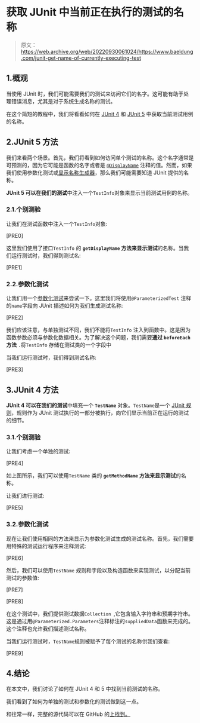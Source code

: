 # 获取 JUnit 中当前正在执行的测试的名称

> 原文：<https://web.archive.org/web/20220930061024/https://www.baeldung.com/junit-get-name-of-currently-executing-test>

## 1.概观

当使用 JUnit 时，我们可能需要我们的测试来访问它们的名字。这可能有助于处理错误消息，尤其是对于系统生成名称的测试。

在这个简短的教程中，我们将看看如何在 [JUnit 4](/web/20220524050301/https://www.baeldung.com/junit) 和 [JUnit 5](/web/20220524050301/https://www.baeldung.com/junit-5) 中获取当前测试用例的名称。

## 2.JUnit 5 方法

我们来看两个场景。首先，我们将看到如何访问单个测试的名称。这个名字通常是可预测的，因为它可能是函数的名字或者是 [`@DisplayName`](/web/20220524050301/https://www.baeldung.com/junit-5#2-displayname-and-disabled) 注释的值。然而，如果我们使用参数化测试或[显示名称生成器](/web/20220524050301/https://www.baeldung.com/junit-custom-display-name-generator)，那么我们可能需要知道 JUnit 提供的名称。

**JUnit 5 可以在我们的测试**中注入一个`TestInfo`对象来显示当前测试用例的名称。

### 2.1.个别测验

让我们在测试函数中注入一个`TestInfo`对象:

[PRE0]

这里我们使用了接口`TestInfo` 的 **`getDisplayName` 方法来显示测试**的名称。当我们运行测试时，我们得到测试名:

[PRE1]

### 2.2.参数化测试

让我们用一个[参数化测试](/web/20220524050301/https://www.baeldung.com/parameterized-tests-junit-5)来尝试一下。这里我们将使用`@ParameterizedTest` 注释的`name`字段向 JUnit 描述如何为我们生成测试名称:

[PRE2]

我们应该注意，与单独测试不同，我们不能将`TestInfo` 注入到函数中。这是因为函数参数必须与参数化数据相关。为了解决这个问题，我们需要**通过 `beforeEach`方法** `.`将`TestInfo` 存储在测试类的一个字段中

当我们运行测试时，我们得到测试名称:

[PRE3]

## 3.JUnit 4 方法

**JUnit 4 可以在我们的测试**中填充一个 **`TestName`** 对象。`TestName`是一个 [JUnit 规则](/web/20220524050301/https://www.baeldung.com/junit-4-rules)，规则作为 JUnit 测试执行的一部分被执行，向它们显示当前正在运行的测试的细节。

### 3.1.个别测验

让我们考虑一个单独的测试:

[PRE4]

如上图所示，我们可以使用`TestName` 类的 **`getMethodName` 方法来显示测试**的名称。

让我们进行测试:

[PRE5]

### 3.2.参数化测试

现在让我们使用相同的方法来显示为参数化测试生成的测试名称。首先，我们需要用特殊的测试运行程序来注释测试:

[PRE6]

然后，我们可以使用`TestName` 规则和字段以及构造函数来实现测试，以分配当前测试的参数值:

[PRE7]

[PRE8]

在这个测试中，我们提供测试数据`Collection `,它包含输入字符串和预期字符串。这是通过用`@Parameterized.Parameters`注释标注的`suppliedData`函数来完成的。这个注释也允许我们描述测试名称。

当我们运行测试时，`TestName`规则被赋予了每个测试的名称供我们查看:

[PRE9]

## 4.结论

在本文中，我们讨论了如何在 JUnit 4 和 5 中找到当前测试的名称。

我们看到了如何为单独的测试和参数化的测试做到这一点。

和往常一样，完整的源代码可以在 GitHub 的[上找到。](https://web.archive.org/web/20220524050301/https://github.com/eugenp/tutorials/tree/master/testing-modules/junit-5-advanced)